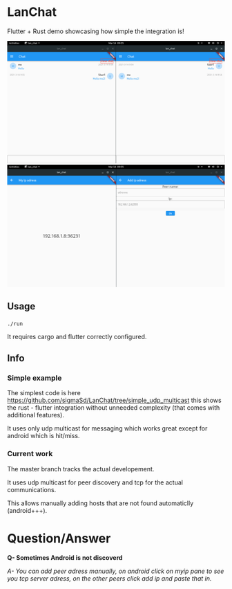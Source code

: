 # LanChat

Flutter + Rust demo showcasing how simple the integration is!


<img src="./lanchat.png">
<img src="./lanchat2.png">

## Usage
`./run`

It requires cargo and flutter correctly configured.

## Info

### Simple example

The simplest code is here https://github.com/sigmaSd/LanChat/tree/simple_udp_multicast this shows the rust - flutter integration without unneeded complexity (that comes with additional features).

It uses only udp multicast for messaging which works great except for android which is hit/miss.

### Current work

The master branch tracks the actual developement.

It uses udp multicast for peer discovery and tcp for the actual communications.

This allows manually adding hosts that are not found automaticlly (android+++).

# Question/Answer

**Q- Sometimes Android is not discoverd**

*A- You can add peer adress manually, on android click on myip pane to see you tcp server adress, on the other peers click add ip and paste that in.*
